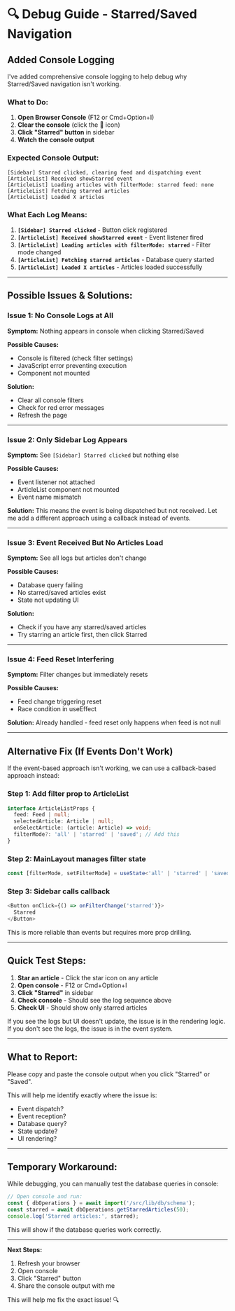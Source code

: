 # 🔍 Debug Guide - Starred/Saved Navigation

## Added Console Logging

I've added comprehensive console logging to help debug why Starred/Saved navigation isn't working.

### What to Do:

1. **Open Browser Console** (F12 or Cmd+Option+I)
2. **Clear the console** (click the 🚫 icon)
3. **Click "Starred" button** in sidebar
4. **Watch the console output**

### Expected Console Output:

```
[Sidebar] Starred clicked, clearing feed and dispatching event
[ArticleList] Received showStarred event
[ArticleList] Loading articles with filterMode: starred feed: none
[ArticleList] Fetching starred articles
[ArticleList] Loaded X articles
```

### What Each Log Means:

1. **`[Sidebar] Starred clicked`** - Button click registered
2. **`[ArticleList] Received showStarred event`** - Event listener fired
3. **`[ArticleList] Loading articles with filterMode: starred`** - Filter mode changed
4. **`[ArticleList] Fetching starred articles`** - Database query started
5. **`[ArticleList] Loaded X articles`** - Articles loaded successfully

---

## Possible Issues & Solutions:

### Issue 1: No Console Logs at All
**Symptom:** Nothing appears in console when clicking Starred/Saved

**Possible Causes:**
- Console is filtered (check filter settings)
- JavaScript error preventing execution
- Component not mounted

**Solution:**
- Clear all console filters
- Check for red error messages
- Refresh the page

---

### Issue 2: Only Sidebar Log Appears
**Symptom:** See `[Sidebar] Starred clicked` but nothing else

**Possible Causes:**
- Event listener not attached
- ArticleList component not mounted
- Event name mismatch

**Solution:**
This means the event is being dispatched but not received. Let me add a different approach using a callback instead of events.

---

### Issue 3: Event Received But No Articles Load
**Symptom:** See all logs but articles don't change

**Possible Causes:**
- Database query failing
- No starred/saved articles exist
- State not updating UI

**Solution:**
- Check if you have any starred/saved articles
- Try starring an article first, then click Starred

---

### Issue 4: Feed Reset Interfering
**Symptom:** Filter changes but immediately resets

**Possible Causes:**
- Feed change triggering reset
- Race condition in useEffect

**Solution:**
Already handled - feed reset only happens when feed is not null

---

## Alternative Fix (If Events Don't Work)

If the event-based approach isn't working, we can use a callback-based approach instead:

### Step 1: Add filter prop to ArticleList
```typescript
interface ArticleListProps {
  feed: Feed | null;
  selectedArticle: Article | null;
  onSelectArticle: (article: Article) => void;
  filterMode?: 'all' | 'starred' | 'saved'; // Add this
}
```

### Step 2: MainLayout manages filter state
```typescript
const [filterMode, setFilterMode] = useState<'all' | 'starred' | 'saved'>('all');
```

### Step 3: Sidebar calls callback
```typescript
<Button onClick={() => onFilterChange('starred')}>
  Starred
</Button>
```

This is more reliable than events but requires more prop drilling.

---

## Quick Test Steps:

1. **Star an article** - Click the star icon on any article
2. **Open console** - F12 or Cmd+Option+I
3. **Click "Starred"** in sidebar
4. **Check console** - Should see the log sequence above
5. **Check UI** - Should show only starred articles

If you see the logs but UI doesn't update, the issue is in the rendering logic.
If you don't see the logs, the issue is in the event system.

---

## What to Report:

Please copy and paste the console output when you click "Starred" or "Saved".

This will help me identify exactly where the issue is:
- Event dispatch?
- Event reception?
- Database query?
- State update?
- UI rendering?

---

## Temporary Workaround:

While debugging, you can manually test the database queries in console:

```javascript
// Open console and run:
const { dbOperations } = await import('/src/lib/db/schema');
const starred = await dbOperations.getStarredArticles(50);
console.log('Starred articles:', starred);
```

This will show if the database queries work correctly.

---

**Next Steps:**
1. Refresh your browser
2. Open console
3. Click "Starred" button
4. Share the console output with me

This will help me fix the exact issue! 🔍
